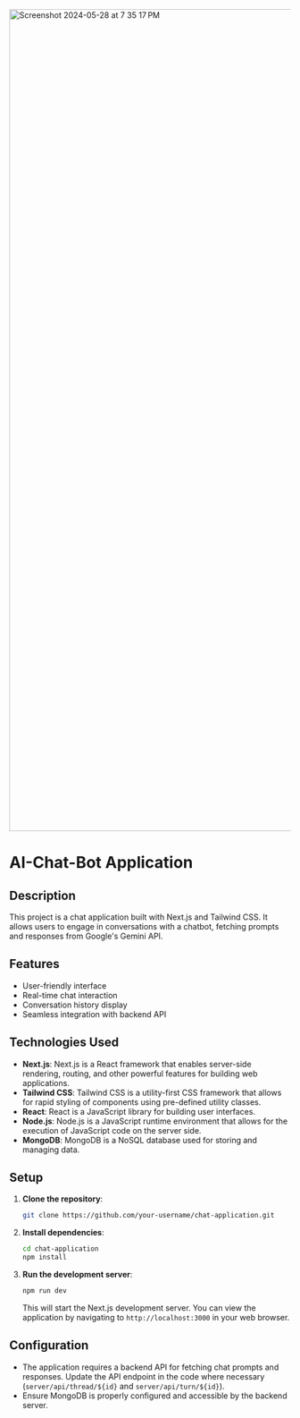 <img width="1470" alt="Screenshot 2024-05-28 at 7 35 17 PM" src="https://github.com/V15hnu24/AI-Chat-Bot/assets/75430163/32a93fb0-5298-4cb9-bb1a-acbfa072cdf4">

# AI-Chat-Bot Application

## Description
This project is a chat application built with Next.js and Tailwind CSS. It allows users to engage in conversations with a chatbot, fetching prompts and responses from Google's Gemini API.

## Features
- User-friendly interface
- Real-time chat interaction
- Conversation history display
- Seamless integration with backend API

## Technologies Used
- **Next.js**: Next.js is a React framework that enables server-side rendering, routing, and other powerful features for building web applications.
- **Tailwind CSS**: Tailwind CSS is a utility-first CSS framework that allows for rapid styling of components using pre-defined utility classes.
- **React**: React is a JavaScript library for building user interfaces.
- **Node.js**: Node.js is a JavaScript runtime environment that allows for the execution of JavaScript code on the server side.
- **MongoDB**: MongoDB is a NoSQL database used for storing and managing data.

## Setup
1. **Clone the repository**:
   ```bash
   git clone https://github.com/your-username/chat-application.git
   ```
2. **Install dependencies**:
   ```bash
   cd chat-application
   npm install
   ```
3. **Run the development server**:
   ```bash
   npm run dev
   ```
   This will start the Next.js development server. You can view the application by navigating to `http://localhost:3000` in your web browser.

## Configuration
- The application requires a backend API for fetching chat prompts and responses. Update the API endpoint in the code where necessary (`server/api/thread/${id}` and `server/api/turn/${id}`).
- Ensure MongoDB is properly configured and accessible by the backend server.
